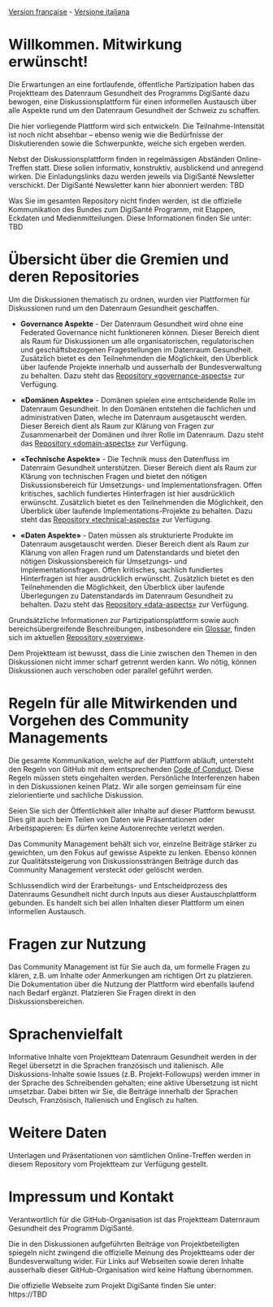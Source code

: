 [Version française](README-FR.md) - [Versione italiana](README-IT.md)

# Willkommen. Mitwirkung erwünscht!

Die Erwartungen an eine fortlaufende, öffentliche Partizipation haben das Projektteam des Datenraum Gesundheit des Programms DigiSanté dazu bewogen, eine Diskussionsplattform für einen informellen Austausch über alle Aspekte rund um den Datenraum Gesundheit der Schweiz zu schaffen.

Die hier vorliegende Plattform wird sich entwickeln. Die Teilnahme-Intensität ist noch nicht absehbar – ebenso wenig wie die Bedürfnisse der Diskutierenden sowie die Schwerpunkte, welche sich ergeben werden.

Nebst der Diskussionsplattform finden in regelmässigen Abständen Online-Treffen statt. Diese sollen informativ, konstruktiv, ausblickend und anregend wirken. Die Einladungslinks dazu werden jeweils via DigiSanté Newsletter verschickt. Der DigiSanté Newsletter kann hier abonniert werden: TBD

Was Sie im gesamten Repository nicht finden werden, ist die offizielle Kommunikation des Bundes zum DigiSanté Programm, mit Etappen, Eckdaten und Medienmitteilungen. Diese Informationen finden Sie unter: TBD

# Übersicht über die Gremien und deren Repositories
Um die Diskussionen thematisch zu ordnen, wurden vier Plattformen für Diskussionen rund um den Datenraum Gesundheit geschaffen.

*	**Governance Aspekte** - Der Datenraum Gesundheit wird ohne eine Federated Governance nicht funktioneren können. Dieser Bereich dient als Raum für Diskussionen um alle organisatorischen, regulatorischen und geschäftsbezogenen Fragestellungen im Datenraum Gesundheit. Zusätzlich bietet es den Teilnehmenden die Möglichkeit, den Überblick über laufende Projekte innerhalb und ausserhalb der Bundesverwaltung zu behalten.
Dazu steht das [Repository «governance-aspects»](https://github.com/SwissHDS/governance-aspects) zur Verfügung.

*	**«Domänen Aspekte»** - Domänen spielen eine entscheidende Rolle im Datenraum Gesundheit. In den Domänen entstehen die fachlichen und administrativen Daten, wleche im Datenraum ausgetauscht werden. Dieser Bereich dient als Raum zur Klärung von Fragen zur Zusammenarbeit der Domänen und ihrer Rolle im Datenraum.
Dazu steht das [Repository «domain-aspects»](https://github.com/SwissHDS/domain-aspects) zur Verfügung.

*	**«Technische Aspekte»** - Die Technik muss den Datenfluss im Datenraim Gesundheit unterstützen. Dieser Bereich dient als Raum zur Klärung von technischen Fragen und bietet den nötigen Diskussionsbereich für Umsetzungs- und Implementationsfragen. Offen kritisches, sachlich fundiertes Hinterfragen ist hier ausdrücklich erwünscht. Zusätzlich bietet es den Teilnehmenden die Möglichkeit, den Überblick über laufende Implementations-Projekte zu behalten.
Dazu steht das [Repository «technical-aspects»](https://github.com/SwissHDS/technical-aspects) zur Verfügung.

*	**«Daten Aspekte»** - Daten müssen als strukturierte Produkte im Datenraum ausgetauscht werden. Dieser Bereich dient als Raum zur Klärung von allen Fragen rund um Datenstandards und bietet den nötigen Diskussionsbereich für Umsetzungs- und Implementationsfragen. Offen kritisches, sachlich fundiertes Hinterfragen ist hier ausdrücklich erwünscht. Zusätzlich bietet es den Teilnehmenden die Möglichkeit, den Überblick über laufende Überlegungen zu Datenstandards im Datenraum Gesundheit zu behalten.
Dazu steht das [Repository «data-aspects»](https://github.com/SwissHDS/data-aspects) zur Verfügung.

Grundsätzliche Informationen zur Partizipationsplattform sowie auch bereichsübergreifende Beschreibungen, insbesondere ein [Glossar](TBD), finden sich im aktuellen [Repository «overview»](https://github.com/SwissHDS/overview).

Dem Projektteam ist bewusst, dass die Linie zwischen den Themen in den Diskussionen nicht immer scharf getrennt werden kann. Wo nötig, können Diskussionen auch verschoben oder parallel geführt werden.

# Regeln für alle Mitwirkenden und Vorgehen des Community Managements
Die gesamte Kommunikation, welche auf der Plattform abläuft, untersteht den Regeln von GitHub mit dem entsprechenden [Code of Conduct](https://docs.github.com/articles/github-community-guidelines). Diese Regeln müssen stets eingehalten werden. Persönliche Interferenzen haben in den Diskussionen keinen Platz. Wir alle sorgen gemeinsam für eine zielorientierte und sachliche Diskussion.

Seien Sie sich der Öffentlichkeit aller Inhalte auf dieser Plattform bewusst. Dies gilt auch beim Teilen von Daten wie Präsentationen oder Arbeitspapieren: Es dürfen keine Autorenrechte verletzt werden.

Das Community Management behält sich vor, einzelne Beiträge stärker zu gewichten, um den Fokus auf gewisse Aspekte zu lenken. Ebenso können zur Qualitätssteigerung von Diskussionssträngen Beiträge durch das Community Management versteckt oder gelöscht werden.

Schlussendlich wird der Erarbeitungs- und Entscheidprozess des Datenraums Gesundheit nicht durch Inputs aus dieser Austauschplattform gebunden. Es handelt sich bei allen Inhalten dieser Plattform um einen informellen Austausch.

#	Fragen zur Nutzung
Das Community Management ist für Sie auch da, um formelle Fragen zu klären, z.B. um Inhalte oder Anmerkungen am richtigen Ort zu platzieren. Die Dokumentation über die Nutzung der Plattform wird ebenfalls laufend nach Bedarf ergänzt. Platzieren Sie Fragen direkt in den Diskussionsbereichen.

#	Sprachenvielfalt
Informative Inhalte vom Projektteam Datenraum Gesundheit werden in der Regel übersetzt in die Sprachen französisch und italienisch. Alle Diskussions-Inhalte sowie Issues (z.B. Projekt-Followups) werden immer in der Sprache des Schreibenden gehalten; eine aktive Übersetzung ist nicht umsetzbar. Dabei bitten wir Sie, die Beiträge innerhalb der Sprachen Deutsch, Französisch, Italienisch und Englisch zu halten.

#	Weitere Daten
Unterlagen und Präsentationen von sämtlichen Online-Treffen werden in diesem Repository vom Projektteam zur Verfügung gestellt.

#	Impressum und Kontakt
Verantwortlich für die GitHub-Organisation ist das Projektteam Daternraum Gesundheit des Programm DigiSanté.

Die in den Diskussionen aufgeführten Beiträge von Projektbeteiligten spiegeln nicht zwingend die offizielle Meinung des Projektteams oder der Bundesverwaltung wider. Für Links auf Webseiten sowie deren Inhalte ausserhalb dieser GitHub-Organisation wird keine Haftung übernommen.

Die offizielle Webseite zum Projekt DigiSanté finden Sie unter:  
https://TBD
